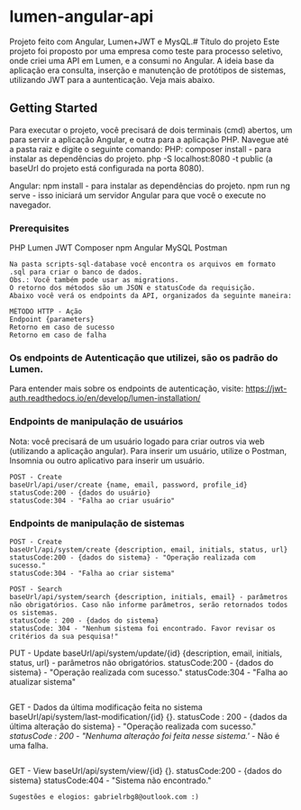 # lumen-angular-api
Projeto feito com Angular, Lumen+JWT e MysQL.# Título do projeto
Este projeto foi proposto por uma empresa como teste para processo seletivo, onde criei uma API em Lumen, e a consumi no Angular. A ideia base da aplicação era consulta, inserção e manutenção de protótipos de sistemas, utilizando JWT para a auntenticação. Veja mais abaixo.
## Getting Started
Para executar o projeto, você precisará de dois terminais (cmd) abertos, um para servir a aplicação Angular, e outra para a aplicação PHP.
Navegue até a pasta raiz e digite o seguinte comando:
PHP:
composer install - para instalar as dependências do projeto.
php -S localhost:8080 -t public (a baseUrl do projeto está configurada na porta 8080).

Angular:
npm install - para instalar as dependências do projeto. 
npm run ng serve - isso iniciará um servidor Angular para que você o execute no navegador.
### Prerequisites
PHP
Lumen
JWT
Composer
npm
Angular
MySQL
Postman
```
Na pasta scripts-sql-database você encontra os arquivos em formato .sql para criar o banco de dados.
Obs.: Você também pode usar as migrations.
O retorno dos métodos são um JSON e statusCode da requisição.
Abaixo você verá os endpoints da API, organizados da seguinte maneira:
```
````````````````````````
MÉTODO HTTP - Ação
Endpoint {parameters}
Retorno em caso de sucesso
Retorno em caso de falha
```````````````````````````
### Os endpoints de Autenticação que utilizei, são os padrão do Lumen.
Para entender mais sobre os endpoints de autenticação, visite: https://jwt-auth.readthedocs.io/en/develop/lumen-installation/
### Endpoints de manipulação de usuários 
Nota: você precisará de um usuário logado para criar outros via web (utilizando a aplicação angular).
Para inserir um usuário, utilize o Postman, Insomnia ou outro aplicativo para inserir um usuário.
```
POST - Create
baseUrl/api/user/create {name, email, password, profile_id}
statusCode:200 - {dados do usuário}
statusCode:304 - "Falha ao criar usuário"
```
### Endpoints de manipulação de sistemas
```
POST - Create
baseUrl/api/system/create {description, email, initials, status, url}
statusCode:200 - {dados do sistema} - "Operação realizada com sucesso."
statusCode:304 - "Falha ao criar sistema"
```
```
POST - Search
baseUrl/api/system/search {description, initials, email} - parâmetros não obrigatórios. Caso não informe parâmetros, serão retornados todos os sistemas.
statusCode : 200 - {dados do sistema}
statusCode: 304 - "Nenhum sistema foi encontrado. Favor revisar os critérios da sua pesquisa!"
```
PUT - Update
baseUrl/api/system/update/{id} {description, email, initials, status, url} - parâmetros não obrigatórios.
statusCode:200 - {dados do sistema} - "Operação realizada com sucesso."
statusCode:304 - "Falha ao atualizar sistema"
```
```
GET - Dados da última modificação feita no sistema
baseUrl/api/system/last-modification/{id} {}.
statusCode : 200 - {dados da última alteração do sistema} - "Operação realizada com sucesso."
*statusCode : 200 - "Nenhuma alteração foi feita nesse sistema.'* - Não é uma falha.
```
```
GET - View
baseUrl/api/system/view/{id} {}.
statusCode:200 - {dados do sistema} 
statusCode:404 - "Sistema não encontrado."
```
Sugestões e elogios: gabrielrbg8@outlook.com :)
